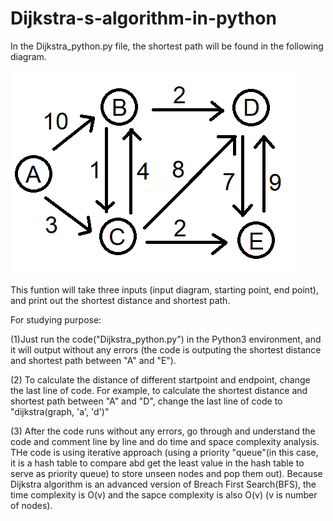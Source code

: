 # Dijkstra-s-algorithm-in-python

In the Dijkstra_python.py file, the shortest path will be found in the following diagram.



![Alt text](Dijkstra_algorithm_shortest_path.png?raw=true "Optional Title")



This funtion will take three inputs (input diagram, starting point, end point), and print out the shortest distance and shortest path. 

For studying purpose:

(1)Just run the code("Dijkstra_python.py") in the Python3 environment, and it will output without any errors (the code is outputing the shortest distance and shortest path between "A" and "E").

(2) To calculate the distance of different startpoint and endpoint, change the last line of code.
For example, to calculate the shortest distance and shortest path between "A" and "D", change the last line of code to "dijkstra(graph, 'a', 'd')"

(3) After the code runs without any errors, go through and understand the code and comment line by line and do time and space complexity analysis. THe code is using iterative approach (using a priority "queue"(in this case, it is a hash table to compare abd get the least value in the hash table to serve as priority queue) to store unseen nodes and pop them out). Because Dijkstra algorithm is an advanced version of Breach First Search(BFS), the time complexity is O(v) and the sapce complexity is also O(v)  (v is number of nodes). 
